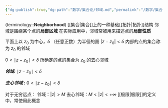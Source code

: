 ```yaml
---
{"dg-publish":true,"dg-path":"数学/集合论/邻域.md","permalink":"/数学/集合论/邻域/","dgPassFrontmatter":true,"noteIcon":"","created":"2024-05-21T15:20:28.739+08:00","updated":"2024-08-29T00:34:51.951+08:00"}
---
```


(terminology::**Neighborhood**)
[[集合\|集合]]上的一种基础[[拓扑\|拓扑]]结构
邻域是围绕某个点的**局部区域**
在实际应用中，邻域常被用来描述点的**局部性质**

平面上以 $z_{0}$ 为中心，$\delta$ （任意正数）为半径的圆
$|z-z_{0}|<\delta$ 内部的点的集合称为 $z_{0}$ 的邻域

$0<\mid z-z_{0} \mid<\delta$ 所确定的点的集合为 $z_{0}$ 的去心邻域

***邻域:***
$\mid z-z_{0}\mid<\delta$  

***去心邻域 :***
$0<\mid z-z_{0} \mid<\delta$   

对于无穷远点：
邻域：$|z|>M$
去心邻域：$M<|z|<+\infty$
[[极限\|极限]]的定义中，常使用此概念

